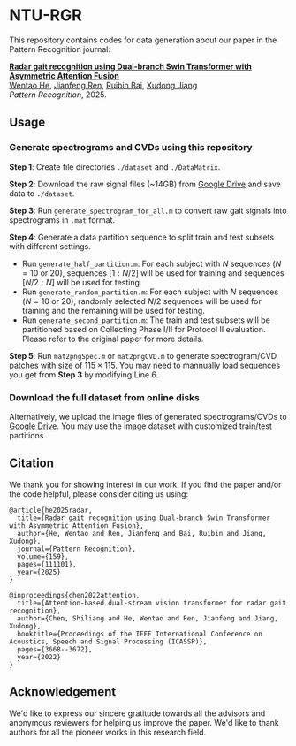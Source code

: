 # NTU-RGR

This repository contains codes for data generation about our paper in the Pattern Recognition journal: 

[**Radar gait recognition using Dual-branch Swin Transformer with Asymmetric Attention Fusion**](https://doi.org/10.1016/j.patcog.2024.111101)  
[Wentao He](https://wentaoheunnc.github.io/), [Jianfeng Ren](https://research.nottingham.edu.cn/en/persons/jianfeng-ren), [Ruibin Bai](http://www.cs.nott.ac.uk/~znzbrbb/), [Xudong Jiang](https://personal.ntu.edu.sg/exdjiang/default.htm)  
*Pattern Recognition*, 2025. 

## Usage

### Generate spectrograms and CVDs using this repository

**Step 1**: Create file directories `./dataset` and `./DataMatrix`. 

**Step 2**: Download the raw signal files (~14GB) from [Google Drive]() and save data to `./dataset`. 

**Step 3**: Run `generate_spectrogram_for_all.m` to convert raw gait signals into spectrograms in `.mat` format. 

**Step 4**: Generate a data partition sequence to split train and test subsets with different settings. 
* Run `generate_half_partition.m`: For each subject with $N$ sequences ($N=10$ or $20$), sequences $[1:N/2]$ will be used for training and sequences $[N/2:N]$ will be used for testing.
* Run `generate_random_partition.m`: For each subject with $N$ sequences ($N=10$ or $20$), randomly selected $N/2$ sequences will be used for training and the remaining will be used for testing.
* Run `generate_second_partition.m`: The train and test subsets will be partitioned based on Collecting Phase I/II for Protocol II evaluation. Please refer to the original paper for more details.  

**Step 5**: Run `mat2pngSpec.m` or `mat2pngCVD.m` to generate spectrogram/CVD patches with size of $115\times115$. You may need to mannually load sequences you get from **Step 3** by modifying Line 6.

### Download the full dataset from online disks

Alternatively, we upload the image files of generated spectrograms/CVDs to [Google Drive](). You may use the image dataset with customized train/test partitions.

## Citation
We thank you for showing interest in our work. 
If you find the paper and/or the code helpful, please consider citing us using:

```
@article{he2025radar,
  title={Radar gait recognition using Dual-branch Swin Transformer with Asymmetric Attention Fusion},
  author={He, Wentao and Ren, Jianfeng and Bai, Ruibin and Jiang, Xudong},
  journal={Pattern Recognition},
  volume={159},
  pages={111101},
  year={2025}
}
```

```
@inproceedings{chen2022attention,
  title={Attention-based dual-stream vision transformer for radar gait recognition},
  author={Chen, Shiliang and He, Wentao and Ren, Jianfeng and Jiang, Xudong},
  booktitle={Proceedings of the IEEE International Conference on Acoustics, Speech and Signal Processing (ICASSP)},
  pages={3668--3672},
  year={2022}
}
```

## Acknowledgement

We'd like to express our sincere gratitude towards all the advisors and anonymous reviewers for helping us improve the paper. We'd like to thank authors for all the pioneer works in this research field. 
